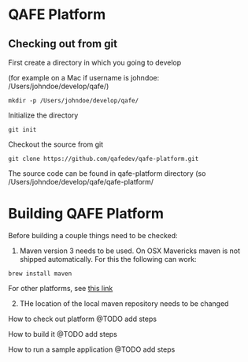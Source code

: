 # QAFE Platform

## Checking out from git

First create a directory in which you going to develop 

(for example on a Mac if username is johndoe: /Users/johndoe/develop/qafe/)

```
mkdir -p /Users/johndoe/develop/qafe/
```

Initialize the directory

```
git init
```
Checkout the source from git

```
git clone https://github.com/qafedev/qafe-platform.git
```

The source code can be found in qafe-platform directory
(so /Users/johndoe/develop/qafe/qafe-platform/

# Building QAFE Platform
Before building a couple things need to be checked:

1. Maven version 3 needs to be used. On OSX Mavericks maven is not shipped automatically. For this the following can work:
```
brew install maven
```
For other platforms, see [this link](http://maven.apache.org/download.cgi)

2. THe location of the local maven repository needs to be changed

How to check out platform
@TODO add steps

How to build it
@TODO add steps

How to run a sample application
@TODO add steps
